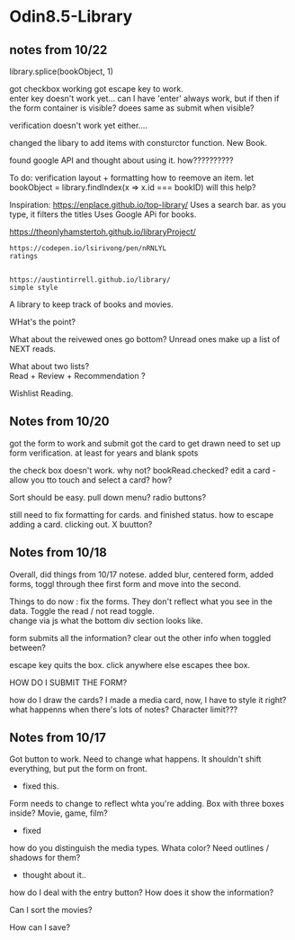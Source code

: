# Odin8.5-Library


## notes from 10/22

  library.splice(bookObject, 1)

  got checkbox working
  got escape key to work.   
  enter key doesn't work yet...  can I have 'enter' always work, but if then if the form container is visible?   doees same as submit when visible?


  verification doesn't work yet either....

  changed the libary to add items with consturctor function.   New Book.

found google API and thought about using it.  how??????????

  To do:
  verification
  layout + formatting
  how to reemove an item.
  let bookObject = library.findIndex(x => x.id === bookID)  will this help?


   

Inspiration: 
https://enplace.github.io/top-library/
Uses a search bar. as you type, it filters the titles
Uses Google APi for books.

https://theonlyhamstertoh.github.io/libraryProject/


    https://codepen.io/lsirivong/pen/nRNLYL
    ratings 


    https://austintirrell.github.io/library/
    simple style



A library to keep track of books and movies.


WHat's the point?

What about the reivewed ones go bottom?   Unread ones make up a list of NEXT reads.

What about two lists?  
Read + Review + Recommendation ?

Wishlist Reading.

## Notes from 10/20
got the form to work and submit
got the card to get drawn
need to set up form verification.  at least for years and blank spots

the check box doesn't work.    why not?   bookRead.checked?
edit a card - allow you tto touch and select a card?
how?

Sort should be easy.    pull down menu?   radio buttons?

still need to fix formatting for cards. and finished status. 
how to escape adding a card.   clicking out.   X buutton?   




## Notes from 10/18

Overall, did things from 10/17 notese.   added blur, centered form, added forms, toggl through thee first form and move into the second.

Things to do now : 
fix the forms.  They don't reflect what you see in the data. 
Toggle the read / not read toggle.  
change via js what the bottom div section looks like. 

form submits all the information?   clear out the other info when toggled between?

escape key quits the box.
click anywhere else escapes thee box.




HOW DO I SUBMIT THE FORM?

how do I draw the cards?
I made a media card, now, I have to style it right? 
what happenns when there's lots of notes?    Character limit???




## Notes from 10/17

Got button to work. Need to change what happens. It shouldn't shift everything, but put the form on front.
- fixed this. 

Form needs to change to reflect whta you're adding.
Box with three boxes inside?   Movie, game, film?
- fixed

how do you distinguish the media types.   Whata color?      Need outlines / shadows for them?
- thought about it.. 

how do I deal with the entry button?   How does it show the information?


Can I sort the movies?   

How can I save?